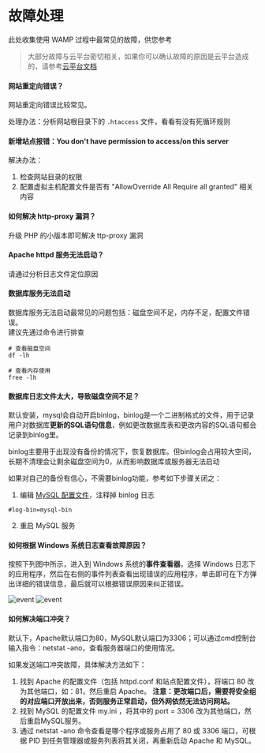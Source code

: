 # 故障处理

此处收集使用 WAMP 过程中最常见的故障，供您参考

> 大部分故障与云平台密切相关，如果你可以确认故障的原因是云平台造成的，请参考[云平台文档](https://support.websoft9.com/docs/faq/zh/tech-instance.html)

#### 网站重定向错误？

网站重定向错误比较常见。  

处理办法：分析网站根目录下的 `.htaccess` 文件，看看有没有死循环规则

#### 新增站点报错：You don't have permission to access/on this server

解决办法：

1.  检查网站目录的权限
2.  配置虚拟主机配置文件是否有 "AllowOverride All   Require all granted" 相关内容

#### 如何解决 http-proxy 漏洞？
升级 PHP 的小版本即可解决 ttp-proxy 漏洞

#### Apache httpd 服务无法启动？

请通过分析日志文件定位原因

#### 数据库服务无法启动

数据库服务无法启动最常见的问题包括：磁盘空间不足，内存不足，配置文件错误。  
建议先通过命令进行排查  

```shell
# 查看磁盘空间
df -lh

# 查看内存使用
free -lh
```

#### 数据库日志文件太大，导致磁盘空间不足？

默认安装，mysql会自动开启binlog，binlog是一个二进制格式的文件，用于记录用户对数据库**更新的****SQL语句****信息**，例如更改数据库表和更改内容的SQL语句都会记录到binlog里。

binlog主要用于出现没有备份的情况下，恢复数据库。但binlog会占用较大空间，长期不清理会让剩余磁盘空间为0，从而影响数据库或服务器无法启动

如果对自己的备份有信心，不需要binlog功能，参考如下步骤关闭之：

1. 编辑 [MySQL 配置文件](/zh/stack-components.md#mysql)，注释掉 binlog 日志
  ~~~
  #log-bin=mysql-bin  
  ~~~
2. 重启 MySQL 服务

#### 如何根据 Windows 系统日志查看故障原因？

按照下列图中所示，进入到 Windows 系统的**事件查看器**，选择 Windows 日志下的应用程序，然后在右侧的事件列表查看出现错误的应用程序，单击即可在下方弹出详细的错误信息，最后就可以根据错误原因来纠正错误。

![event](https://libs.websoft9.com/Websoft9/DocsPicture/zh/wampserver/wampserver-eventerror-websoft9-1.png)
![event](https://libs.websoft9.com/Websoft9/DocsPicture/zh/wampserver/wampserver-eventerror-websoft9-2.png)

#### 如何解决端口冲突？

默认下，Apache默认端口为80，MySQL默认端口为3306；可以通过cmd控制台输入指令：netstat -ano，查看服务器端口的使用情况。  

如果发送端口冲突故障，具体解决方法如下：

1. 找到 Apache 的配置文件（包括 httpd.conf 和站点配置文件），将端口 80 改为其他端口，如：81，然后重启 Apache。
**注意：更改端口后，需要将安全组的对应端口开放出来，否则服务正常启动，但外网依然无法访问网站。**
2. 找到 MySQL 的配置文件 my.ini ，将其中的 port = 3306 改为其他端口，然后重启MySQL服务。
3. 通过 netstat -ano 命令查看是哪个程序或服务占用了 80 或 3306 端口，可根据 PID 到任务管理器或服务列表将其关闭，再重新启动 Apache 和 MySQL。